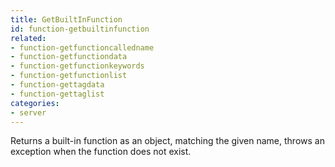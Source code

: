 ```yaml
---
title: GetBuiltInFunction
id: function-getbuiltinfunction
related:
- function-getfunctioncalledname
- function-getfunctiondata
- function-getfunctionkeywords
- function-getfunctionlist
- function-gettagdata
- function-gettaglist
categories:
- server
---
```


Returns a built-in function as an object, matching the given name, throws an exception when the function does not exist.

